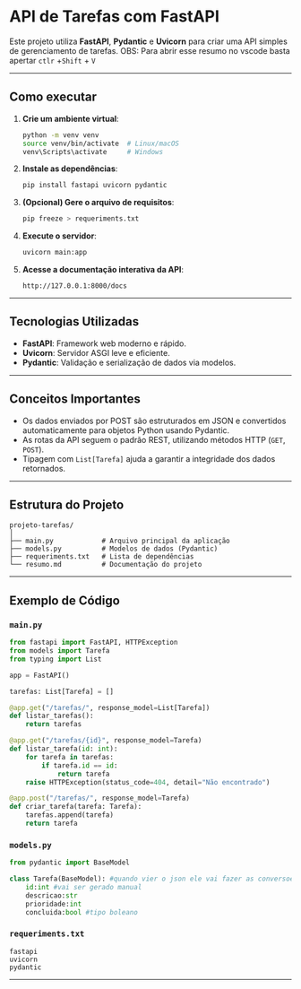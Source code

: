 #  API de Tarefas com FastAPI

Este projeto utiliza **FastAPI**, **Pydantic** e **Uvicorn** para criar uma API simples de gerenciamento de tarefas.
OBS: Para abrir esse resumo no vscode basta apertar ```ctlr``` +```Shift``` + ```V```

---

## Como executar 

1. **Crie um ambiente virtual**:
   ```bash
   python -m venv venv
   source venv/bin/activate  # Linux/macOS
   venv\Scripts\activate     # Windows
   ```

2. **Instale as dependências**:
   ```bash
   pip install fastapi uvicorn pydantic
   ```

3. **(Opcional) Gere o arquivo de requisitos**:
   ```bash
   pip freeze > requeriments.txt
   ```

4. **Execute o servidor**:
   ```bash
   uvicorn main:app 
   ```

5. **Acesse a documentação interativa da API**:
   ```
   http://127.0.0.1:8000/docs
   ```

---

## Tecnologias Utilizadas

- **FastAPI**: Framework web moderno e rápido.
- **Uvicorn**: Servidor ASGI leve e eficiente.
- **Pydantic**: Validação e serialização de dados via modelos.

---

## Conceitos Importantes

- Os dados enviados por POST são estruturados em JSON e convertidos automaticamente para objetos Python usando Pydantic.
- As rotas da API seguem o padrão REST, utilizando métodos HTTP (`GET`, `POST`).
- Tipagem com `List[Tarefa]` ajuda a garantir a integridade dos dados retornados.

---

## Estrutura do Projeto

```
projeto-tarefas/
│
├── main.py            # Arquivo principal da aplicação
├── models.py          # Modelos de dados (Pydantic)
├── requeriments.txt   # Lista de dependências
└── resumo.md          # Documentação do projeto
```

---

##  Exemplo de Código

### `main.py`

```python
from fastapi import FastAPI, HTTPException
from models import Tarefa
from typing import List

app = FastAPI()

tarefas: List[Tarefa] = []

@app.get("/tarefas/", response_model=List[Tarefa])
def listar_tarefas():
    return tarefas

@app.get("/tarefas/{id}", response_model=Tarefa)
def listar_tarefa(id: int):
    for tarefa in tarefas:
        if tarefa.id == id:
            return tarefa
    raise HTTPException(status_code=404, detail="Não encontrado")

@app.post("/tarefas/", response_model=Tarefa)
def criar_tarefa(tarefa: Tarefa):
    tarefas.append(tarefa)
    return tarefa
```

### `models.py`

```python
from pydantic import BaseModel

class Tarefa(BaseModel): #quando vier o json ele vai fazer as conversoes para esse valor 
    id:int #vai ser gerado manual 
    descricao:str
    prioridade:int
    concluida:bool #tipo boleano 
```

### `requeriments.txt`

```text
fastapi
uvicorn
pydantic
```

---


